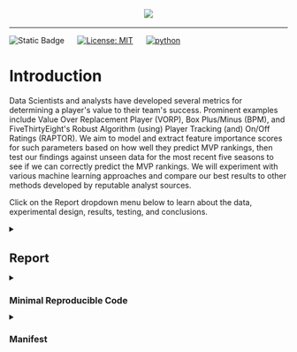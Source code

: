 <div align="center">
    <img src="images/logo.png">
</div>
<p align="center">

---

![Static Badge](https://img.shields.io/badge/Repo_Status%3A-Final_Release-blue?style=flat&logo=data%3Aimage%2Fpng%3Bbase64%2CiVBORw0KGgoAAAANSUhEUgAAAC0AAAAiCAMAAAD8kqB9AAAClFBMVEUAAAD%2F%2F%2F%2FBYzTCysr2WxvyQRLnSibjUy3VZSLbQyvSjHHIjEX5%2F%2F%2F5%2B%2FvIz9D8%2F%2F%2F4WhryWRz3QBHxUR7ySh%2FxbBjsTiHwbxnnTCXVQiz96eTg4N%2Fd3dzL0tH0XDPFzc32SRv0UB%2F3WRr4XRn1SR32VBv1Uhz0TB71URz0QBDySh3%2FYAP4ZxT1YxnwXRz0ZxnvTh7vVR7yPhDxQhfrTB%2FcVCLfRSzUUCfdPCbLciPQOjLu8fHc5OXn5eT85uHj4uHY19bKt6%2F3WBv2Uhv0WS%2F1TSDyWjT0Sx33XBr3Vhv0Vxz3XRr3Xhr1Uhv0Ux30SRv0Whv3Yhn2Xhr0UhzzPg%2F2RBb0Tx7zPg%2FzPg7zUR33YxjyTh%2F7XgL6WQDxTh%2FwVB%2F3Pw%2FzPA3wTh7zYRv1aBntTCDxXhzrTx%2FwSh7oYCDxaxjuTiDmSyHsWR7rPxnoQiXnchrmehr%2B9%2FTs7%2FD%2B7unW2djQ19jm2dbHxcLKuLD3v6%2FJrKL1SRvvelv25ePBxML7aRfg7%2FbS5ezY7PDA1t32VBv2UBz0SR70QxT0QxT0QxT2VRv1VRz3Yhn1Sx34VRvyTB%2F1Sh71Rhj2Uhz2TBj3YRn3Yxn1RBb5ZBfxTB%2F2ZBn7Zgz4Zhj4QhPuWB30ZBrySR3yXhzvSyDvWRv3PxDvTR%2F0WRzyYhvyPQ32aRryahrvViDuYhnxQRPzbRrsRh%2FYXSPuchnrcxjRp5vqbEr5v6%2F0cU3wWDD849vQqqD3pI32n4b2moDfhmznlmTocVD0XjX5Vhrl5ubKtKvirZ%2FPpprTpZbWnI%2F8q3z2lnv4lHn5pXXwn27fhGrfgmjlkF%2F5klzmclPjcFD1bUn0Z0Ptd0H3bDb0VCr0WyT4WRn7YRf4PQvBMCeZAAAAs3RSTlMA%2FQj72VQnHBIPBgX%2B%2Fv78%2BKqajGI0LyolBv7%2B%2Fv79%2FPX09PTu287Cv7%2B1oqCTi394c1pONCIYFRINCv7%2B%2Fv7%2B%2Fv79%2Ffv39fHw7evp4uHS0M%2FMysXFwbq4s7Cwq6SimpGQgX59eHJoYFlRUElHRD8sGRX%2B%2Fv7%2B%2Fv7%2B%2Fv7%2B%2Fv38%2FPv6%2Bvn57u3p4%2BLd19bV0tLNzcrIwsC5trSnp6eioJ%2Bem5uVlZWRkIiDbmlcS0tEOTQjHZlkpy4AAAI7SURBVDjLYqAPyBHU0Y6NjZlvCuZxLp%2BtrR2jI5iOS7nWjX2nT1xQ5ARzuKdc3Xf%2BzDV%2Fdlyq2dt3NvHbqUhAzJ50vKWxzi0Pt1sSttRLM25bAWYbbXd0YDwVgcflEirH%2BHi2dpoBmVyhe%2BWtd7isBTLxGM4MNDyRQZKBdXtlKf%2FJCLzBwua%2BGWh4BzsDE8RoY%2FyhuGQLsz3%2F5USg0Y4yjHvCufCrZlPYLMuztYt9%2Bjk%2BXjs5Y0JRJAQ0nHFbiNthaaDRQD4RhlfdPsvHKyXHSjj%2BhfYz2xbVVtsw7tbkIqxaAmg4b3kFwmjChh%2BSgRhNGIi57iyTKS45YIRDHiAONMMvyjvw70Iz2hzOMs3kQDX8qI3UARRXc2duQJLXW4MsN%2FdS864QJiQBUb1cZHnTeQvFETwTxSNXkFxdoCdoguZ2wwDdjXDOguvqcKMLkwOEOTG8mh%2FpoysOM7xGBMrapM8SnIM1aDL8PGat4waxJFPZIe7V9fZNlcQRklYiagKB%2BqLcEJ74yqlKqklmeGLGyjjSU3laimiB%2BCrAoryVwkTMgYGHUzHIUjMDr1sNPso3BeLZcKpjMmfisEwTzErRiQpUVurXmNgm0Dtjjn7WsuRCDqAMWvj1%2BAWxsHgcdPJUnRwnst6CwVIsQ1ij28vpoAALS5Ca6mIU1aujVaINklp9s%2FMtkEQ52fKCneMN4tzDDNGcsmiCsIZzGoYLcxXVhNW1mNCFLZb6q2MrILO1%2BmZKYPMorlBlIBcAACpxj1lvNSqgAAAAAElFTkSuQmCC&labelColor=%23232D4B&color=%23E57200) &nbsp; &nbsp; &nbsp;[![License: MIT](https://img.shields.io/badge/License-MIT-yellow.svg)](https://opensource.org/licenses/MIT) &nbsp; &nbsp; &nbsp;[![python](https://img.shields.io/badge/Python-3.11-3776AB.svg?style=flat&logo=python&logoColor=white)](https://www.python.org)

# Introduction

Data Scientists and analysts have developed several metrics for determining a player's value to their team's success. Prominent examples include Value Over Replacement Player (VORP), Box Plus/Minus (BPM), and FiveThirtyEight's Robust Algorithm (using) Player Tracking (and) On/Off Ratings (RAPTOR)​. We aim to model and extract feature importance scores for such parameters based on how well they predict MVP rankings, then test our findings against unseen data for the most recent five seasons to see if we can correctly predict the MVP rankings.​ We will experiment with various machine learning approaches and compare our best results to other methods developed by reputable analyst sources.

Click on the Report dropdown menu below to learn about the data, experimental design, results, testing, and conclusions.

<details>
<summary><h1 style="font-size: 22px;">Report</h1></summary>


## Table of Contents

<!--ts-->
   * [Data](#data)
   * [Experimental Design](#experimental-design)
      * [Design Overview](#design-overview)
      * [Feature Selection Process](#feature-selection-process)
      * [Modeling](#modeling)
   * [Results](#results)
   * [Testing](#testing)
   * [Visualization](#visualization)
   * [Conclusions](#conclusions)
<!--te-->

## Data
<a name="data"></a>

We obtained the dataset from [JK-Future](https://github.com/JK-Future-GitHub/NBA_MVP), who originally scraped the data from Basketball-Reference via automated HTML parsing. The dataset contains statistics for National Basketball Association (NBA) players relevant to determining the Most Valuable Player (MVP) in a season and has 7,329 entries with 53 columns. The dataset is significant in its breadth and depth of coverage.

We store the dataset in [mvp_data.csv](https://github.com/WD-Scott/DS5110_Project/blob/main/Data%20Files/mvp_data.csv) and load it into [DataCleaning_EDA.ipynb](https://github.com/UVA-MLSys/Big-Data-Systems/blob/main/Team%207/Jupyter%20Notebooks/DataCleaning_EDA.ipynb), where we perform data cleaning and aggregation.

<details>
<summary><strong>Click here for details about how we cleaned the data</strong></summary>

* Fill missing values for the Rank, mvp_share, and Trp Dbl (Triple Double) columns
* Normalize the Trp Dbl column by dividing it by G (the total number of games played in a given season)
* Convert G (Games) and Season columns to integer data type
* Filter the entire data frame `(df)` to include only players that meet the 40-game requirement necessary to be considered for the MVP award
* Create the Rk_Conf (Conference Ranking) column – calculate conference rankings for each season based on W (the number of wins), then re-rank the conference rankings within each season and conference group
* Save the edited data frame thus far to [mvp_data_edit.csv](https://github.com/UVA-MLSys/Big-Data-Systems/blob/main/Team%207/Data%20Files/mvp_data_edit.csv) (we use this in [Test.ipynb](https://github.com/UVA-MLSys/Big-Data-Systems/blob/main/Team%207/Jupyter%20Notebooks/Test.ipynb) to merge predicted values with actual and compare results)
* Drop the Conference and W (Wins) columns
* Create a separate data frame `(df_last)` with the data for the most recent five seasons (2018–22), which we use to test our final model and index
* Check for missing values: We found many missing values for seasons before 1980; for example, 3P (Three-pointers) were not introduced in the NBA until 1979–80, and there are a lot of missing values before then, so we drop any season before 1980
* Save `df` and `df_last` to comma-separated Excel files
</details>

We discuss additional preprocessing steps in the Experimental Design section below, as these steps relate to the project's feature selection and modeling phases.

The values we seek to predict are in the mvp_share column, representing each season's MVP voting result.

## Experimental Design
<a name="experimental-design"></a>

<details>
<summary><strong>Click here for details about our hardware and compute resources</strong></summary>

We use Rivanna – the University of Virginia's High-Performance Computing (HPC) system – with the following hardware details:

- **System**: Linux
- **Release**: 4.18.0-425.10.1.el8_7.x86_64
- **Machine**: x86_64
- **CPU Cores**: 28
- **RAM**: 36GB
- **CPU Vendor**: AuthenticAMD
- **CPU Model**: AMD EPYC 7742 64-Core Processor
</details>

#### Design Overview
<a name="design-overview"></a>

Below is an overview of the steps to gather the index values and model results. We detail these steps further in the Feature Selection Process, Modeling, Results, and Testing sections that follow.

<h1 align="center">
    <img src="https://github.com/UVA-MLSys/Big-Data-Systems/blob/main/Team%207/images/pipeline.png">
</h1>
<p align="center">

#### Feature Selection Process
<a name="feature-selection-process"></a>

In [FeatureSelection.ipynb](https://github.com/UVA-MLSys/Big-Data-Systems/blob/main/Team%207/Jupyter%20Notebooks/FeatureSelection.ipynb), we load in [df_clean.csv](https://github.com/UVA-MLSys/Big-Data-Systems/blob/main/Team%207/Data%20Files/df_clean.csv) as a Pandas DataFrame `(df)` and perform robust feature selection using the `preprocess_and_train` function from [preptrain.py](https://github.com/UVA-MLSys/Big-Data-Systems/blob/main/Team%207/Python%20Modules/preptrain.py). The `preprocess_and_train` function serves to:

* Impute missing values with the median value for numeric features, scale the features using standardization (subtracting the mean and dividing by the standard deviation) and apply one-hot encoding for categorical features.

* Apply the preprocessing separately to the training and testing datasets and extract the feature names, removing any prefixes.

* Train and test eight different models on the preprocessed data and extract the feature importance scores of the top ten predictors. The models are:

  - Random Forest (RF)
  - Decision Tree (DTree)
  - Principal Component Analysis (PCA)
  - Gradient Boosting (GB)
  - Support Vector (SVR)
  - Extra Trees (XTrees)
  - AdaBoost (Ada)
  - Extreme Gradient Boosting (XGB)

For hyperparameter tuning, we define a reasonably extensive parameter grid for each method and use Bayesian optimization with five-fold cross-validation to sample parameter settings from the specified distributions.

We set the `n_jobs` parameter to $-1$ in the [BayesSearchCV](https://scikit-optimize.github.io/stable/modules/generated/skopt.BayesSearchCV.html) initialization, instructing `scikit-learn` to use all available CPU cores during cross-validation. Thus, each fold's training and evaluation are executed concurrently on different CPU cores, reducing the overall time taken for cross-validation. This parallelization strategy helps to decrease the overall time required for cross-validation, which is particularly beneficial for speeding up the hyperparameter search process.

After running the `preprocess_and_train` function, we use the `print_dict_imps` function from [helper_functions.py](https://github.com/UVA-MLSys/Big-Data-Systems/blob/main/Team%207/Python%20Modules/helper_functions.py) to print tables of the feature importances for each method, which the `preprocess_and_train` function stores in a Python dictionary. We then use the `avg_imp` function from [helper_functions.py](https://github.com/UVA-MLSys/Big-Data-Systems/blob/main/Team%207/Python%20Modules/helper_functions.py) to display the average feature importance across the eight methods. 

Please refer to the Results section below to see the results of the feature selection process.

#### Modeling
<a name="modeling"></a>

In [Models.ipynb](https://github.com/UVA-MLSys/Big-Data-Systems/blob/main/Team%207/Jupyter%20Notebooks/Models.ipynb), we use the `train_models` function from [modeling.py](https://github.com/UVA-MLSys/Big-Data-Systems/blob/main/Team%207/Python%20Modules/modeling.py) to train and test only the ensemble and tree-based methods, as these are best suited for our next task — finding the best model we can and using the feature importance scores to inform our index design.

In [Test.ipynb](https://github.com/UVA-MLSys/Big-Data-Systems/blob/main/Team%207/Jupyter%20Notebooks/Test.ipynb), we load in the selected features, the training dataset, the testing dataset containing the data for the 2018–22 seasons, and the best model from [Models.ipynb](https://github.com/UVA-MLSys/Big-Data-Systems/blob/main/Team%207/Jupyter%20Notebooks/Models.ipynb). We filter the training and testing data to include only the selected features.

We then call the `evaluate_model` function from [helper_functions.py](https://github.com/UVA-MLSys/Big-Data-Systems/blob/main/Team%207/Python%20Modules/helper_functions.py) to retrain the best model and predict the mvp_share for the 2018–22 seasons. We then compare the predicted values to the actual values.

The Results section below discusses the results from our feature selection and modeling processes, and the Testing section contains results from testing our best model and index.

### Results
<a name="results"></a>

The feature selection process originally produced a set of ten highly correlated features, the most correlated of which relate to scoring, as displayed below in the correlation heatmap:

<h1 align="center">
    <img src="https://github.com/UVA-MLSys/Big-Data-Systems/blob/main/Team%207/images/corr_scoring.png">
</h1>
<p align="center">

Points (PTS) captures all of these, for the most part, so we drop FTA, FGA, FG, 2P, and FT. We also dropped weight, as it only appeared once.

Moving to the next-highest features in terms of importance, we get:

1. MP
2. PTS
3. PER
4. VORP
5. WS
6. TOV
7. FG%
8. STL%
9. BPM
10. Rk_Conf

FG% is also highly correlated with PTS, so we also drop that. This brings in BPM, which is highly correlated with OBPM, so we drop the latter in favor of the former since it captures both OBPM and DBPM. In replacing FG%, we now look at the next candidate features, DWS and OWS, which are correlated with WS, so we do not include those. The next option is Rk_Year, which is highly correlated with Rk_Conf and likely captures more than just conference ranking, so we include Rk_Year instead of Rk_Conf. Finally, we get AST%. So, our final set of ten features are:

1. MP = Minutes Played
2. PTS = Points
3. PER = Player Efficiency Rating (see <a href="https://www.basketball-reference.com/about/per.html">Calculating PER</a> for the formula)
4. VORP = Value Over Replacement Player
5. WS = Win Shares (see <a href="https://www.basketball-reference.com/about/ws.html">NBA Win Shares)</a> for information about how this feature is calculated)
6. TOV = Turnovers
7. STL% = Steal percentage
8. BPM = Box Plus-Minus
9. Rk_Year = Team Ranking
10. AST% = Assist percentage

There are still some highly correlated features, but we proceeded with these ten and saved them to [df_selected.csv](https://github.com/UVA-MLSys/Big-Data-Systems/blob/main/Team%207/Data%20Files/df_selected.csv) to use for modeling.

<h1 align="center">
    <img src="https://github.com/UVA-MLSys/Big-Data-Systems/blob/main/Team%207/images/corr_final.png">
</h1>
<p align="center">

We feed these ten features into the `train_models` function, which returns several key pieces of information, including the best model. The `train_models` function also displays neat tables of the feature importance values from each model and a model performance bar chart, as displayed below:

<h1 align="center">
    <img src="https://github.com/UVA-MLSys/Big-Data-Systems/blob/main/Team%207/images/model_comp.png">
</h1>
<p align="center">

The chart shows that the best model is the Extra Trees Regressor (XTrees), which the `train_models` function saves to `best_model.pkl` using the `joblib` library.

### Testing
<a name="testing"></a>

We import the best model into [Test.ipynb](https://github.com/UVA-MLSys/Big-Data-Systems/blob/main/Team%207/Jupyter%20Notebooks/Test.ipynb) to perform testing on the unseen data.

The chart below displays the predicted values from the best model compared to the actual values; the orange markers represent the predicted value, and the dark blue markers represent the actual value:

<h1 align="center">
    <img src="https://github.com/UVA-MLSys/Big-Data-Systems/blob/main/Team%207/images/pred_act.png">
</h1>
<p align="center">

The range plot shows that the predicted values for mvp_share are not wildly off for the top four candidates for the 2018–22 seasons. There are some player-year combinations (Damian Lillard, 2018; Nikola Jokic, 2019; and James Harden, 2020) for which the predicted value is very close to the actual.

The table below shows whether the model correctly predicted the top four rankings for the 2018–22 seasons; the model accurately predicts which players are in the top four each season but doesn't always order them correctly. 

<h1 align="center">
    <img src="https://github.com/UVA-MLSys/Big-Data-Systems/blob/main/Team%207/images/table_ranks.png">
</h1>
<p align="center">

The model accurately predicts the MVP for each of the five seasons in the test set. The predictions for the 2018 season were perfect in terms of ranking, but the model's rankings for the next four seasons are slightly off. The rankings for 1st and 2nd for the 2019 season are correct, but the model swaps the 3rd and 4th place candidates. For the 2020 season, the model correctly ranks the 1st and 4th place candidates but swaps 2nd and 3rd place. The model correctly ranks the 1st and 2nd place candidates for the 2021 season but places 3rd and 4th out of order. For the 2022 season, the model incorrectly ranks the 2nd and 3rd place candidates but correctly ranks 1st and 4th.

### Visualization
<a name="visualization"></a>

After obtaining the ten most important features in determining the MVP, the next steps were to predict each player's share and index value for a given year. The share and index metrics were easily plottable as singular quantified values, and we appended them to the larger data set to eventually be imported into AWS QuickSight. QuickSight allows us to select features to appear for a given data point when it is hovered over. The charts make it easy to distinguish how players rank, and the interactive features give the user a better sense of what the player did not attain their relative rank. We can also see a breakdown of a player's ten selected features. This is useful for comparing the Top 5 finishers by our created metric and the actual voting results. Below, you can see an example of the 2022 analysis.

<h1 align="center">
    <img src="https://github.com/UVA-MLSys/Big-Data-Systems/blob/main/Team%207/images/2022_Analysis_Pic.jpg">
</h1>
<p align="center">

### Conclusions
<a name="conclusions"></a>

The initial feature selection and index calculating model performs well at predicting the 1st-place winner of the award but struggles to predict the runner-ups. This is likely because no distribution is associated with receiving a certain number of runner-up votes in the model. When 100 media members vote on who should win the award, they rank their top 5, with each player receiving points based on how many 1st, 2nd, 3rd, 4th, and 5th placed votes they receive. The following is how many points each place vote is worth:

- 1st = 10
- 2nd = 7
- 3rd = 5
- 4th = 3
- 5th = 1

The player with the most aggregate points wins. This point distribution demonstrates why the model can predict 1st place but can't allocate a point total for the remaining four places. For future enhancements, the model should predict a complete voting distribution for at least the top 10 players in consideration for the award.

The criteria for MVP voting have changed over time, meaning any advanced metric used to predict who should win the award will constantly need to be adjusted and taken with a grain of salt. For example, if we look at the most recent MVP race of the 2022–23 season, Joel Embiid won the award over Nikola Jokic even though almost every other advanced aggregate stat (i.e., WS, VORP, and RAPTOR) favored Jokic. There are a few notable reasons for this, the primary two being voter fatigue and narrative. Voter fatigue refers to how media voters avoid picking the same player to win the award many consecutive times, even if they are the most deserving. Having won two straight years, Jokic may have been hampered by this bias from voters while going for his third consecutive award. As for narrative, this is where the crux of our project lies. 

Our goal, along with that of FiveThirtyEight and other data science organizations, was to add objectivity to an inherently subjective topic. Voting is subjective and can be skewed by unaccountable bias and narrative. Along with voter fatigue, media members thought about an era in which Giannis Antetokounmpo, Nikola Jokic, and Joel Embiid constantly placed in the top 5 for voting, yet Embiid never ended up being one of the winners. The narrative of "Jokic or Giannis win again" didn't sit too well in NBA discourse, so naturally, journalists would prefer to have something new to write about. Of course, we don't know every voter's thought process, so all we can do is play with the data and try our best to reach an objective conclusion.

</details>

<details>
<summary><h1 style="font-size: 16px;">Minimal Reproducible Code</h1></summary>

The dropdown menus below contain minimal reproducible code for each of the Jupyter Notebooks:

<details>
<summary><h2 style="font-size: 14px;">DataCleaning_EDA</h2></summary>

<h1 align="left">
    <img src="https://github.com/WD-Scott/DS5110_Project/blob/main/images/clock1.png">
</h1>
<p align="left">
    
```python
##################################
### Import necessary libraries ###
##################################
import pandas as pd
import numpy as np
import os
os.chdir('...')

#################
### Load data ###
#################
df = pd.read_csv('mvp_data.csv')

#############
### Clean ###
#############
# Fill missing values
df['Rank'].fillna(0, inplace=True)
df['mvp_share'].fillna(0.0, inplace=True)
df['Trp Dbl'].fillna(0, inplace=True)

# Normalize Triple Double
df['Trp Dbl'] = df['Trp Dbl'] / df['G']

# Convert 'G' and 'Season' to integer type
df['G'] = df['G'].astype(int)
df['Season'] = df['Season'].astype(int)

# Filter out data based on conditions
df = df[(df['G'] > 40) & (df['Season'] <= 2022)]

# Ranking Conference
df['Rk_Conf'] = df.groupby(['Season', 'conference'])['W'].rank("dense", ascending=False) + df['Rk_Year']
df['Rk_Conf'] = df.groupby(['Season', 'conference'])['Rk_Conf'].rank("dense", ascending=True)

# Create mvp_data_edit.csv
df.to_csv("mvp_data_edit.csv", index=False, encoding="utf-8-sig")

# Drop Wins and Conference
df.drop(columns=['conference', 'W'], inplace=True)

# Sort out seasons we'll use for testing/predictions
df.sort_values(by=['Season'], ascending=False, inplace=True)
df_last = df[df['Season'] > (2022 - 5)] 

# Filter for seasons older than 5 years
df = df[df['Season'] <= (2022 - 5)]
df.drop(columns=['name'], inplace=True)

# Filter seasons to 1980 and after
df = df[df['Season'] >= 1980]
df.drop(['Season'], axis="columns", inplace=True)

# Save training and test data to .csv files
df.to_csv('df_clean.csv', index=False)
df_last.to_csv('df_last.csv', index=False)
```

</details>

<details>
<summary><h2 style="font-size: 14px;">FeatureSelection</h2></summary>

<h1 align="left">
    <img src="https://github.com/WD-Scott/DS5110_Project/blob/main/images/clock2.png">
</h1>
<p align="left">

```python
##################################
### Import necessary libraries ###
##################################
import pandas as pd
import numpy as np
import os
os.chdir('...')
from preptrain import preprocess_and_train
from helper_functions import (print_dict_imps4x2, 
                              avg_imps, 
                              plot_corr_heatmap)

#################
### Load data ###
#################
df = pd.read_csv('df_clean.csv')
df_last = pd.read_csv('df_last.csv')
labels = df.pop("mvp_share")
stratify = df.pop("Rank")

###########################################################
###                 FEATURE SELECTION                   ###
###   preprocess_and_train function from preptrain.py   ###
###########################################################
(features_rf,
 features_Dtree,
 features_pca, 
 features_gbm,
 features_svr, 
 features_Xtrees,
 features_Ada,
 features_XGB,
 feature_importances) = preprocess_and_train(df, df_last, labels)

# Call function to print top 10 features
avg_imp = avg_imps(feature_importances)

# Save selected features to a list
selected_features = ['MP', 'PTS', 'PER', 'VORP', 'WS', 'TOV', 'STL%', 'BPM', 'Rk_Year', 'AST%']

# Filter training data to only selected features
df_selected = df[selected_features]

# Save to a separate .csv file for modeling
df_selected.to_csv('df_selected.csv', index=False)
```
</details>

<details>
<summary><h2 style="font-size: 14px;">Models</h2></summary>

<h1 align="left">
    <img src="https://github.com/WD-Scott/DS5110_Project/blob/main/images/clock3.png">
</h1>
<p align="left">

```python
##################################
### Import necessary libraries ###
##################################
import pandas as pd
import os
os.chdir('...')
from modeling import train_models
from helper_functions import get_hardware_details

#################
### Load data ###
#################
df = pd.read_csv('df_clean.csv')
labels = df.pop("mvp_share")
df_selected = pd.read_csv('df_selected.csv')
feature_names = list(df_selected.columns)

##################################################
###               FIND BEST MODEL              ###
###   train_models function from modeling.py   ###
##################################################
trained_models, results, best_model_name, best_model = train_models(df_selected,
                                                                    df,
                                                                    labels,
                                                                    feature_names,
                                                                    label_col_name="mvp_share")
```
</details>

<details>
<summary><h2 style="font-size: 14px;">Test</h2></summary>

<h1 align="left">
    <img src="https://github.com/WD-Scott/DS5110_Project/blob/main/images/clock4.png">
</h1>
<p align="left">

```python
##################################
### Import necessary libraries ###
##################################
import numpy as np
import pandas as pd
from sklearn.metrics import r2_score, mean_squared_error
from sklearn.model_selection import train_test_split

import os
os.chdir('...')
from helper_functions import (print_importances, 
                              print_dict_imps, 
                              avg_imps, 
                              percent_formatter, 
                              plot_comparison_for_season)

import joblib
best_model = joblib.load('best_model.pkl')

#################
### Load data ###
#################
df_selected = pd.read_csv('df_selected.csv')
features = list(df_selected.columns) + ['mvp_share', 'Rank']
df_train = pd.read_csv('df_clean.csv', usecols=features)
labels = df_train.pop('mvp_share')
stratify = df_train.pop('Rank')
del features[10:12]
features.extend(['Season', 'name'])
df_test = pd.read_csv('df_last.csv', usecols=features)
df_test.rename(columns={'name': 'Name'}, inplace=True)
del features[10:12]

#############################################################
###                  RETRAIN AND TEST                     ###
###    evaluate_model function from helper_functions.py   ###
#############################################################
(X_train, 
 X_test, 
 y_train, 
 y_test, 
 merged_df) = evaluate_model(best_model, 
                             df_train, 
                             labels, 
                             df_test, 
                             features,
                             stratify)

#########################
### Visualize results ###
#########################
# Call function to plot predicted vs. actual
plot_comparison_for_season(merged_df, 2022)
plot_comparison_for_season(merged_df, 2021)
plot_comparison_for_season(merged_df, 2020)
plot_comparison_for_season(merged_df, 2019)
plot_comparison_for_season(merged_df, 2018)

###########################################################
### Create df_results for interactive viz in QuickSight ###
###########################################################
# Load full dataset from Cleaning_EDA.ipynb
df_results = pd.read_csv('mvp_data_edit.csv')

# Filter columns and seasons
df_results = df_results.drop(columns=['conference', 'W']).query('Season >= 1980')

# Calculate and add the index column
feature_importances = best_model.feature_importances_
normalized_importances = feature_importances / np.sum(feature_importances)
index_values = np.dot(df_results[features].values, normalized_importances)
df_results['index'] = index_values

# Rank the index within each season group
df_results['Ranked_Index'] = df_results.groupby('Season')['index'].rank(ascending=False)

# Save to a separate csv
df_results.to_csv('results.csv', index=False)
```
</details>
</details>

<details>
<summary><h1 style="font-size: 16px;">Manifest</h1></summary>

<details>
<summary><h3 style="font-size: 14px;">Jupyter Notebooks</h3></summary>
  
- #### [FeatureSelection.ipynb](https://github.com/UVA-MLSys/Big-Data-Systems/blob/main/Team%207/Jupyter%20Notebooks/FeatureSelection.ipynb):

  Feature Selection notebook where we use the `preprocess_and_train` function from `preptrain.py` and ensemble the methods to generate the best 10 features.
  
- #### [DataCleaning_EDA.ipynb](https://github.com/UVA-MLSys/Big-Data-Systems/blob/main/Team%207/Jupyter%20Notebooks/DataCleaning_EDA.ipynb):
  
  Exploratory notebook where the data is cleaned; includes some basic EDA.

- #### [Models.ipynb](https://github.com/UVA-MLSys/Big-Data-Systems/blob/main/Team%207/Jupyter%20Notebooks/Models.ipynb):

  Modeling notebook where we use the selected features (from `df_selected.csv`) to train and evaluate a range of models and extract their feature importance. These results will inform how we weight features in the index.

- #### [Test.ipynb](https://github.com/UVA-MLSys/Big-Data-Systems/blob/main/Team%207/Jupyter%20Notebooks/Test.ipynb):

  This notebook contains the code where we test our best model (from `Models.ipynb`) against the last five seasons. We include some visualizations showing the model prediction versus the actual values.

</details>

<details>
<summary><h3 style="font-size: 14px;">Data Files</h3></summary>
  
- #### [df_clean.csv](https://github.com/UVA-MLSys/Big-Data-Systems/blob/main/Team%207/Data%20Files/df_clean.csv):
  
  Main file used for training and validation.

- #### [df_last.csv](https://github.com/UVA-MLSys/Big-Data-Systems/blob/main/Team%207/Data%20Files/df_last.csv):
  
  Testing file for examining model performance on last 5 seasons (2018-22).

- #### [df_selected.csv](https://github.com/UVA-MLSys/Big-Data-Systems/blob/main/Team%207/Data%20Files/df_selected.csv):

  Selected features containing the subset of predictor variables.

- #### [mvp_data.csv](https://github.com/UVA-MLSys/Big-Data-Systems/blob/main/Team%207/Data%20Files/mvp_data.csv):

  Initial NBA mvp data set. Reduced in [DataCleaning_EDA.ipynb](https://github.com/UVA-MLSys/Big-Data-Systems/blob/main/Team%207/Jupyter%20Notebooks/DataCleaning_EDA.ipynb) to only include essential rows and columns of study.

- #### [mvp_data_edit.csv](https://github.com/UVA-MLSys/Big-Data-Systems/blob/main/Team%207/Data%20Files/mvp_data_edit.csv)

  The cleaned data from [DataCleaning_EDA.ipynb](https://github.com/UVA-MLSys/Big-Data-Systems/blob/main/Team%207/Jupyter%20Notebooks/DataCleaning_EDA.ipynb), used in [Test.ipynb](https://github.com/UVA-MLSys/Big-Data-Systems/blob/main/Team%207/Jupyter%20Notebooks/Test.ipynb) to merge and compare predicted and actual values.

- #### [results.csv](https://github.com/UVA-MLSys/Big-Data-Systems/blob/main/Team%207/Data%20Files/results.csv)

  The full dataset with the index values calculated and stored as an additional column.
  
</details>

<details>
<summary><h3 style="font-size: 14px;">Python Modules (helper functions, classes)</h3></summary>
  
- #### [preptrain.py](https://github.com/UVA-MLSys/Big-Data-Systems/blob/main/Team%207/Python%20Modules/preptrain.py):
  
  Custom function/pipeline for preprocessing and feature selection.

- #### [modeling.py](https://github.com/UVA-MLSys/Big-Data-Systems/blob/main/Team%207/Python%20Modules/modeling.py):

  Custom function/pipeline to train the ensemble and tree-based models and extract the best model.

- #### [helper_functions.py](https://github.com/UVA-MLSys/Big-Data-Systems/blob/main/Team%207/Python%20Modules/helper_functions.py):

This module contains various helper functions for system information retrieval, model evaluation, and visualization.

<details>
<summary><strong>Click here to see the helper functions</strong></summary>
    
- `get_hardware_details()`:
  
  Retrieve basic hardware details of the system.

- `print_importances(features, model)`:
  
  Print the feature importances of a model.

- `print_dict_imps(feature_importances)`:
  
  Print the feature importances in a visually appealing table format side-by-side.

- `avg_imps(feature_importances)`:
  
  Calculate the average feature importances across different methods.

- `create_imp_df(model_names, models, feature_names)`:
  
  Create a DataFrame of feature importances for each model.

- `plot_corr_heatmap(corr_matrix, selected_feature_names, threshold=0.65, width=7, height=4, show_vals=True)`:
  
  Plot a correlation heatmap for selected features.

- `plot_model_performance(model_names, r_sqs, MSE_s)`:
  
  Plot the R-squared and MSE values of different regression models.

- `plot_comparison_for_season(df, season)`

  Plot the actual vs. predicted mvp_share values.

- `evaluate_model(best_model, df_train, labels, df_test, features, stratify)`

  Evaluate the best model and generate predictions.
</details>
</details>

<details>
<summary><h3 style="font-size: 14px;">QuickSight Visuals</h3></summary>

- #### [QuickSight Visuals](https://github.com/UVA-MLSys/Big-Data-Systems/tree/main/Team%207/QuickSight%20Visuals):

This folder contains the visuals from our QuickSight demonstration.

</details>

<details>
<summary><h3 style="font-size: 14px;">Other Files</h3></summary>

- #### [images](https://github.com/UVA-MLSys/Big-Data-Systems/tree/main/Team%207/images):

The images folder contains various visualizations and images used in the README.md

- #### [README.md](https://github.com/UVA-MLSys/Big-Data-Systems/blob/main/Team%207/Readme.md):

The README.md file includes the repository description and the report.

- #### [requirements.txt](https://github.com/UVA-MLSys/Big-Data-Systems/blob/main/Team%207/requirements.txt):

This file includes all of the necessary libraries and versions for running our code.

- #### [best_model.pkl](https://github.com/WD-Scott/DS5110_Project/blob/main/best_model.pkl):

This file contains the best model from [Models.ipynb](https://github.com/UVA-MLSys/Big-Data-Systems/blob/main/Team%207/Jupyter%20Notebooks/Models.ipynb).

- #### [MVP_Presentation_Slides.pdf](https://github.com/UVA-MLSys/Big-Data-Systems/blob/main/Team%207/MVP_Presentation_Slides.pdf)

This PDF file contains our final presentation slides.

</details>
</details>
